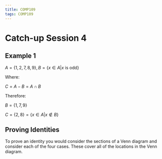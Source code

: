 ```yaml
---
title: COMP109
tags: COMP109
---
```

# Catch-up Session 4
## Example 1
$A=\{1,2,7,8,9\}, B=\{x\in A\vert x \text{ is odd}\}$

Where:

$C=A-B=A\cap B$

Therefore:

$B=\{1,7,9\}$

$C=\{2,8\} = \{x\in A \vert x \notin B\}$

## Proving Identities
To prove an identity you would consider the sections of a Venn diagram and consider each of the four cases. These cover all of the locations in the Venn diagram.